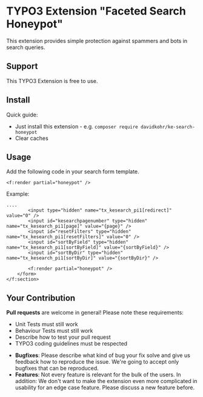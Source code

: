  # TYPO3 Extension "Faceted Search Honeypot"

This extension provides simple protection against spammers and bots in search queries.


## Support

This TYPO3 Extension is free to use.

## Install

Quick guide:
- Just install this extension - e.g. `composer require davidkohr/ke-search-honeypot`
- Clear caches
## Usage

Add the following code in your search form template.

```
<f:render partial="honeypot" />
```

Example:
```
....
        <input type="hidden" name="tx_kesearch_pi1[redirect]" value="0" />
		<input id="kesearchpagenumber" type="hidden" name="tx_kesearch_pi1[page]" value="{page}" />
		<input id="resetFilters" type="hidden" name="tx_kesearch_pi1[resetFilters]" value="0" />
		<input id="sortByField" type="hidden" name="tx_kesearch_pi1[sortByField]" value="{sortByField}" />
		<input id="sortByDir" type="hidden" name="tx_kesearch_pi1[sortByDir]" value="{sortByDir}" />

		<f:render partial="honeypot" />
	</form>
</f:section>
```


## Your Contribution

 **Pull requests** are welcome in general! Please note these requirements:
* Unit Tests must still work
* Behaviour Tests must still work
* Describe how to test your pull request
* TYPO3 coding guidelines must be respected

- **Bugfixes**: Please describe what kind of bug your fix solve and give us feedback how to reproduce the issue. We're going
to accept only bugfixes that can be reproduced.
- **Features**: Not every feature is relevant for the bulk of the users. In addition: We don't want to make the extension even more complicated in usability for an edge case feature. Please discuss a new feature before.